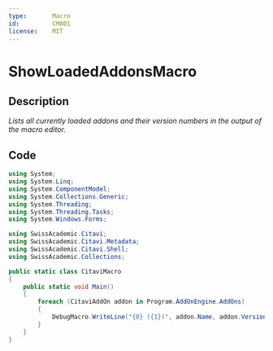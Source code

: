 ```yaml
---
type:       Macro
id:         CM001
license:    MIT
---
```


# ShowLoadedAddonsMacro

## Description

_Lists all currently loaded addons and their version numbers in the output of the macro editor._

## Code

```csharp
using System;
using System.Linq;
using System.ComponentModel;
using System.Collections.Generic;
using System.Threading;
using System.Threading.Tasks;
using System.Windows.Forms;

using SwissAcademic.Citavi;
using SwissAcademic.Citavi.Metadata;
using SwissAcademic.Citavi.Shell;
using SwissAcademic.Collections;

public static class CitaviMacro
{
    public static void Main()
    {
        foreach (CitaviAddOn addon in Program.AddOnEngine.AddOns)
        {
            DebugMacro.WriteLine("{0} ({1})", addon.Name, addon.Version.ToString());
        }
    }
}
```

